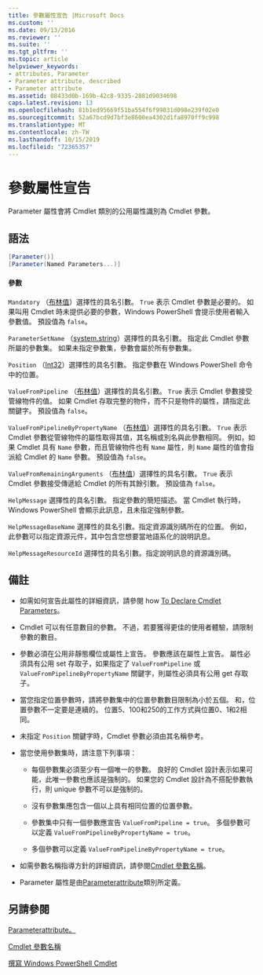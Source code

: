 ```yaml
---
title: 參數屬性宣告 |Microsoft Docs
ms.custom: ''
ms.date: 09/13/2016
ms.reviewer: ''
ms.suite: ''
ms.tgt_pltfrm: ''
ms.topic: article
helpviewer_keywords:
- attributes, Parameter
- Parameter attribute, described
- Parameter attribute
ms.assetid: 08433d0b-169b-42c8-9335-2881d9034698
caps.latest.revision: 13
ms.openlocfilehash: 81b1ed95669f51ba554f6f99031d098e239f02e0
ms.sourcegitcommit: 52a67bcd9d7bf3e8600ea4302d1fa8970ff9c998
ms.translationtype: MT
ms.contentlocale: zh-TW
ms.lasthandoff: 10/15/2019
ms.locfileid: "72365357"
---
```

# <a name="parameter-attribute-declaration"></a>參數屬性宣告

Parameter 屬性會將 Cmdlet 類別的公用屬性識別為 Cmdlet 參數。

## <a name="syntax"></a>語法

```csharp
[Parameter()]
[Parameter(Named Parameters...)]
```

#### <a name="parameters"></a>參數

`Mandatory` （[布林值](/dotnet/api/System.Boolean)）選擇性的具名引數。 `True` 表示 Cmdlet 參數是必要的。 如果叫用 Cmdlet 時未提供必要的參數，Windows PowerShell 會提示使用者輸入參數值。 預設值為 `false`。

`ParameterSetName` （[system.string](/dotnet/api/System.String)）選擇性的具名引數。 指定此 Cmdlet 參數所屬的參數集。 如果未指定參數集，參數會屬於所有參數集。

`Position` （[Int32](/dotnet/api/System.Int32)）選擇性的具名引數。 指定參數在 Windows PowerShell 命令中的位置。

`ValueFromPipeline` （[布林值](/dotnet/api/System.Boolean)）選擇性的具名引數。 `True` 表示 Cmdlet 參數接受管線物件的值。 如果 Cmdlet 存取完整的物件，而不只是物件的屬性，請指定此關鍵字。 預設值為 `false`。

`ValueFromPipelineByPropertyName` （[布林值](/dotnet/api/System.Boolean)）選擇性的具名引數。 `True` 表示 Cmdlet 參數從管線物件的屬性取得其值，其名稱或別名與此參數相同。 例如，如果 Cmdlet 具有 `Name` 參數，而且管線物件也有 `Name` 屬性，則 `Name` 屬性的值會指派給 Cmdlet 的 `Name` 參數。 預設值為 `false`。

`ValueFromRemainingArguments` （[布林值](/dotnet/api/System.Boolean)）選擇性的具名引數。 `True` 表示 Cmdlet 參數接受傳遞給 Cmdlet 的所有其餘引數。 預設值為 `false`。

`HelpMessage` 選擇性的具名引數。 指定參數的簡短描述。 當 Cmdlet 執行時，Windows PowerShell 會顯示此訊息，且未指定強制參數。

`HelpMessageBaseName` 選擇性的具名引數。指定資源識別碼所在的位置。 例如，此參數可以指定資源元件，其中包含您想要當地語系化的說明訊息。

`HelpMessageResourceId` 選擇性的具名引數。指定說明訊息的資源識別碼。

## <a name="remarks"></a>備註

- 如需如何宣告此屬性的詳細資訊，請參閱 how [To Declare Cmdlet Parameters](./how-to-declare-cmdlet-parameters.md)。

- Cmdlet 可以有任意數目的參數。 不過，若要獲得更佳的使用者體驗，請限制參數的數目。

- 參數必須在公用非靜態欄位或屬性上宣告。 參數應該在屬性上宣告。 屬性必須具有公用 set 存取子，如果指定了 `ValueFromPipeline` 或 `ValueFromPipelineByPropertyName` 關鍵字，則屬性必須具有公用 get 存取子。

- 當您指定位置參數時，請將參數集中的位置參數數目限制為小於五個。 和，位置參數不一定要是連續的。 位置5、100和250的工作方式與位置0、1和2相同。

- 未指定 `Position` 關鍵字時，Cmdlet 參數必須由其名稱參考。

- 當您使用參數集時，請注意下列事項：

    - 每個參數集必須至少有一個唯一的參數。 良好的 Cmdlet 設計表示如果可能，此唯一參數也應該是強制的。 如果您的 Cmdlet 設計為不搭配參數執行，則 unique 參數不可以是強制的。

    - 沒有參數集應包含一個以上具有相同位置的位置參數。

    - 參數集中只有一個參數應宣告 `ValueFromPipeline = true`。 多個參數可以定義 `ValueFromPipelineByPropertyName = true`。

    - 多個參數可以定義 `ValueFromPipelineByPropertyName = true`。

- 如需參數名稱指導方針的詳細資訊，請參閱[Cmdlet 參數名稱](standard-cmdlet-parameter-names-and-types.md)。

- Parameter 屬性是由[Parameterattribute](/dotnet/api/System.Management.Automation.ParameterAttribute)類別所定義。

## <a name="see-also"></a>另請參閱

[Parameterattribute。](/dotnet/api/System.Management.Automation.ParameterAttribute)

[Cmdlet 參數名稱](standard-cmdlet-parameter-names-and-types.md)

[撰寫 Windows PowerShell Cmdlet](./writing-a-windows-powershell-cmdlet.md)
